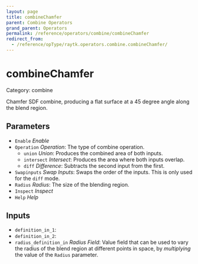 ```yaml
---
layout: page
title: combineChamfer
parent: Combine Operators
grand_parent: Operators
permalink: /reference/operators/combine/combineChamfer
redirect_from:
  - /reference/opType/raytk.operators.combine.combineChamfer/
---
```


# combineChamfer

Category: combine



Chamfer SDF combine, producing a flat surface at a 45 degree angle along the blend region.

## Parameters

* `Enable` *Enable*
* `Operation` *Operation*: The type of combine operation.
  * `union` *Union*: Produces the combined area of both inputs.
  * `intersect` *Intersect*: Produces the area where both inputs overlap.
  * `diff` *Difference*: Subtracts the second input from the first.
* `Swapinputs` *Swap Inputs*: Swaps the order of the inputs. This is only used for the `diff` mode.
* `Radius` *Radius*: The size of the blending region.
* `Inspect` *Inspect*
* `Help` *Help*

## Inputs

* `definition_in_1`: 
* `definition_in_2`: 
* `radius_definition_in` *Radius Field*:  Value field that can be used to vary the radius of the blend region at different points in space, by *multiplying* the value of the `Radius` parameter.